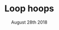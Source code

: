 ---
layout: ampstory
title: Loop hoops
date: August 28th 2018
cover:
   title: Loop Hoops
   subtitle: <h3>Some of my fave basketball gifs...</h3>
   background: https://media.giphy.com/media/26ybvOkkmathUXss0/giphy.gif
pages: 
 - layout: vertical
   image: https://media.giphy.com/media/bR0bOK6Zoq7m/giphy.gif
 - background: https://media.giphy.com/media/bR0bOK6Zoq7m/giphy.gif
 - background: https://media.giphy.com/media/11OGRpGUmFXiIo/giphy.gif
 - layout: vertical
   image: https://media.giphy.com/media/12C1Kzjjn3XSXC/giphy.gif
 - background: https://media.giphy.com/media/6CLb8ojDzwiI/giphy.gif
 - background: https://media.giphy.com/media/UnUm4MxtAKIww/giphy.gif
 - background: https://media.giphy.com/media/ODsz8V6tWoZEs/giphy.gif 
---